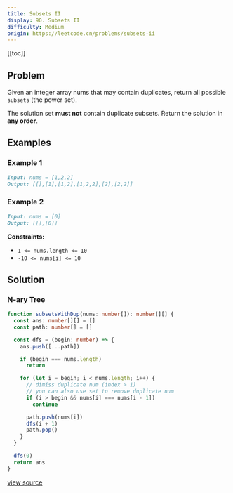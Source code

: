 ```yaml
---
title: Subsets II
display: 90. Subsets II
difficulty: Medium
origin: https://leetcode.cn/problems/subsets-ii
---
```


[[toc]]

## Problem

Given an integer array nums that may contain duplicates, return all possible `subsets` (the power set).

The solution set **must not** contain duplicate subsets. Return the solution in **any order**.

## Examples

### Example 1

```md
Input: nums = [1,2,2]
Output: [[],[1],[1,2],[1,2,2],[2],[2,2]]
```

### Example 2

```md
Input: nums = [0]
Output: [[],[0]]

```

**Constraints:**

- <code>1 &lt;= nums.length &lt;= 10</code>
- <code>-10 &lt;= nums[i] &lt;= 10</code>

## Solution

### N-ary Tree

```ts
function subsetsWithDup(nums: number[]): number[][] {
  const ans: number[][] = []
  const path: number[] = []

  const dfs = (begin: number) => {
    ans.push([...path])

    if (begin === nums.length)
      return

    for (let i = begin; i < nums.length; i++) {
      // dimiss duplicate num (index > 1)
      // you can also use set to remove duplicate num
      if (i > begin && nums[i] === nums[i - 1])
        continue

      path.push(nums[i])
      dfs(i + 1)
      path.pop()
    }
  }

  dfs(0)
  return ans
}
```

[view source](https://leetcode.cn/problems/subsets-ii)
